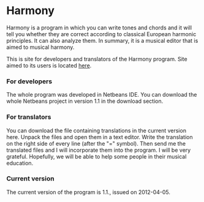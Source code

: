 # Harmony #

Harmony is a program in which you can write tones and chords and it will tell you whether they are correct according to classical European harmonic principles. It can also analyze them. In summary, it is a musical editor that is aimed to musical harmony.

This is site for developers and translators of the Harmony program. Site aimed to its users is located [here](http://www.orchestralmusic.net/harmony).

### For developers ###
The whole program was developed in Netbeans IDE. You can download the whole Netbeans project in version 1.1 in the download section.

### For translators ###
You can download the file containing translations in the current version here. Unpack the files and open them in a text editor. Write the translation on the right side of every line (after the "=" symbol). Then send me the translated files and I will incorporate them into the program. I will be very grateful. Hopefully, we will be able to help some people in their musical education.

### Current version ###
The current version of the program is 1.1., issued on 2012-04-05.